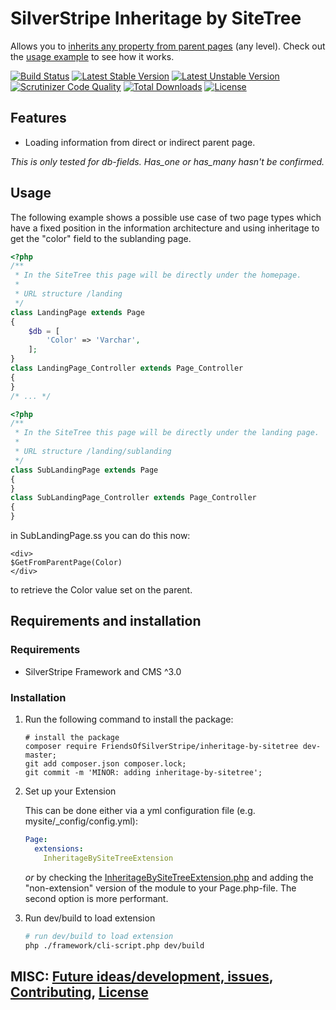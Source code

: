 # SilverStripe Inheritage by SiteTree

Allows you to [inherits any property from parent pages](https://github.com/FriendsOfSilverStripe/inheritage-by-sitetree) (any level). Check out the [usage example](https://github.com/FriendsOfSilverStripe/inheritage-by-sitetree#usage) to see how it works.

[![Build Status](https://api.travis-ci.org/FriendsOfSilverStripe/inheritage-by-sitetree.svg?branch=master)](https://travis-ci.org/FriendsOfSilverStripe/inheritage-by-sitetree)
[![Latest Stable Version](https://poser.pugx.org/FriendsOfSilverStripe/inheritage-by-sitetree/version.svg)](https://github.com/FriendsOfSilverStripe/inheritage-by-sitetree/releases)
[![Latest Unstable Version](https://poser.pugx.org/FriendsOfSilverStripe/inheritage-by-sitetree/v/unstable.svg)](https://packagist.org/packages/FriendsOfSilverStripe/inheritage-by-sitetree)
[![Scrutinizer Code Quality](https://img.shields.io/scrutinizer/g/FriendsOfSilverStripe/inheritage-by-sitetree.svg)](https://scrutinizer-ci.com/g/FriendsOfSilverStripe/inheritage-by-sitetree?branch=master)
[![Total Downloads](https://poser.pugx.org/FriendsOfSilverStripe/inheritage-by-sitetree/downloads.svg)](https://packagist.org/packages/FriendsOfSilverStripe/inheritage-by-sitetree)
[![License](https://poser.pugx.org/FriendsOfSilverStripe/inheritage-by-sitetree/license.svg)](https://github.com/FriendsOfSilverStripe/inheritage-by-sitetree/blob/master/license.md)

## Features

* Loading information from direct or indirect parent page.

*This is only tested for db-fields. Has_one or has_many hasn't be confirmed.*


## Usage

The following example shows a possible use case of two page types which have a fixed position in the information architecture and using inheritage to get the "color" field to the sublanding page.

```php
<?php
/**
 * In the SiteTree this page will be directly under the homepage.
 *
 * URL structure /landing
 */
class LandingPage extends Page
{
    $db = [
        'Color' => 'Varchar',
    ];
}
class LandingPage_Controller extends Page_Controller
{
}
/* ... */
```

```php
<?php
/**
 * In the SiteTree this page will be directly under the landing page.
 *
 * URL structure /landing/sublanding
 */
class SubLandingPage extends Page
{
}
class SubLandingPage_Controller extends Page_Controller
{
}
```

in SubLandingPage.ss you can do this now:

```
<div>
$GetFromParentPage(Color)
</div>
```

to retrieve the Color value set on the parent.

## Requirements and installation

### Requirements

* SilverStripe Framework and CMS ^3.0

### Installation

1. Run the following command to install the package:

    ```
    # install the package
    composer require FriendsOfSilverStripe/inheritage-by-sitetree dev-master;
    git add composer.json composer.lock;
    git commit -m 'MINOR: adding inheritage-by-sitetree';
    ```

2. Set up your Extension

    This can be done either via a yml configuration file (e.g. mysite/_config/config.yml):

    ```yaml
    Page:
      extensions:
        InheritageBySiteTreeExtension
    ```

    *or* by checking the [InheritageBySiteTreeExtension.php](https://github.com/FriendsOfSilverStripe/inheritage-by-sitetree/blob/master/code/extensions/InheritageBySiteTreeExtension.php) and adding the "non-extension" version of the module to your Page.php-file. The second option is more performant.

3. Run dev/build to load extension

    ```bash
    # run dev/build to load extension
    php ./framework/cli-script.php dev/build
    ```

## MISC: [Future ideas/development, issues](https://github.com/FriendsOfSilverStripe/inheritage-by-sitetree/issues), [Contributing](https://github.com/FriendsOfSilverStripe/inheritage-by-sitetree/blob/master/CONTRIBUTING.md), [License](https://github.com/FriendsOfSilverStripe/inheritage-by-sitetree/blob/master/license.md)
